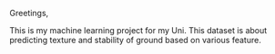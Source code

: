 Greetings,

This is my machine learning project for my Uni.
This dataset is about predicting texture and stability of ground based on various feature.
